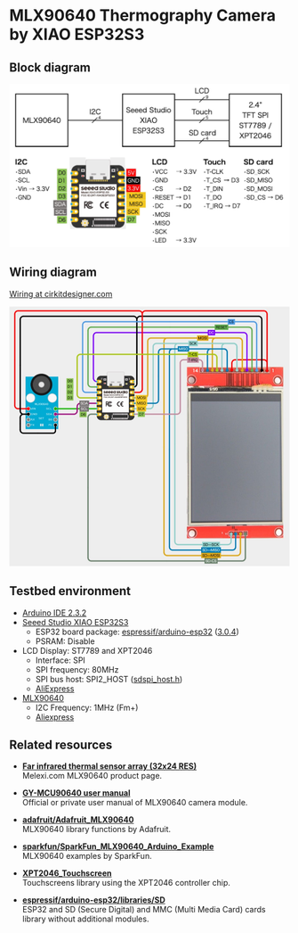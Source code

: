 # MLX90640 Thermography Camera by XIAO ESP32S3

## Block diagram

![Block diagram](BlockDiagram.jpg)

## Wiring diagram

[Wiring at cirkitdesigner.com](https://app.cirkitdesigner.com/project/837fd6ec-a7d8-4381-a41f-4b953adefee0 "Cirkit Designer IDE")

![MLX90640 on bread board](MLX90640-XIAO-ESP32.jpg)

## Testbed environment

- [Arduino IDE 2.3.2][1]
- [Seeed Studio XIAO ESP32S3][2]
  - ESP32 board package: [espressif/arduino-esp32][3] ([3.0.4][4])
  - PSRAM: Disable
- LCD Display: ST7789 and XPT2046
  - Interface: SPI
  - SPI frequency: 80MHz
  - SPI bus host: SPI2_HOST ([sdspi_host.h][5])
  - [AliExpress][6]
- [MLX90640][7]
  - I2C Frequency: 1MHz (Fm+)
  - [Aliexpress][8]

## Related resources

- [**Far infrared thermal sensor array (32x24 RES)**][9]  
  Melexi.com MLX90640 product page.

- [**GY-MCU90640 user manual**][10]  
  Official or private user manual of MLX90640 camera module.

- [**adafruit/Adafruit_MLX90640**][11]  
  MLX90640 library functions by Adafruit.

- [**sparkfun/SparkFun_MLX90640_Arduino_Example**][12]  
  MLX90640 examples by SparkFun.

- [**XPT2046_Touchscreen**][13]  
  Touchscreens library using the XPT2046 controller chip.

- [**espressif/arduino-esp32/libraries/SD**][14]  
  ESP32 and SD (Secure Digital) and MMC (Multi Media Card) cards library without additional modules.

[1]: https://www.arduino.cc/en/software "Software - Arduino"

[2]: https://wiki.seeedstudio.com/xiao_esp32s3_getting_started/ "Getting Started with Seeed Studio XIAO ESP32S3 (Sense) - Seeed Studio Wiki"

[3]: https://github.com/espressif/arduino-esp32 "espressif/arduino-esp32: Arduino core for the ESP32"
[4]: https://github.com/espressif/arduino-esp32/releases/tag/3.0.4 "Release Arduino Release v3.0.4 based on ESP-IDF v5.1.4+ · espressif/arduino-esp32"

[5]: https://github.com/espressif/esp-idf/blob/master/components/esp_driver_sdspi/include/driver/sdspi_host.h#L23-L29 "esp-idf/components/esp_driver_sdspi/include/driver/sdspi_host.h at master · espressif/esp-idf"

[6]: https://www.aliexpress.com/item/1005006198656280.html

[7]: https://www.melexis.com/en/documents/documentation/datasheets/datasheet-mlx90640 "Datasheet for MLX90640 I Melexis"

[8]: https://www.aliexpress.com/item/1005006674751991.html

[9]: https://www.melexis.com/en/product/MLX90640/Far-Infrared-Thermal-Sensor-Array "Far Infrared Thermal Sensor Array (32x24 RES) I Melexis"

[10]: https://github.com/vvkuryshev/GY-MCU90640-RPI-Python/blob/master/GY_MCU9064%20user%20manual%20v1.pdf "vvkuryshev/GY-MCU90640-RPI-Python: The script to connect the thermal image module GY-MCU90640 to Raspberry Pi."

[11]: https://github.com/adafruit/Adafruit_MLX90640 "adafruit/Adafruit_MLX90640: MLX90640 library functions"

[12]: https://github.com/sparkfun/SparkFun_MLX90640_Arduino_Example "sparkfun/SparkFun_MLX90640_Arduino_Example: Controlling and reading from the MLX90640 IR array thermal imaging sensor"

[13]: https://www.arduino.cc/reference/en/libraries/xpt2046_touchscreen/ "XPT2046_Touchscreen - Arduino Reference"

[14]: https://github.com/espressif/arduino-esp32/tree/master/libraries/SD "arduino-esp32/libraries/SD at master · espressif/arduino-esp32"
